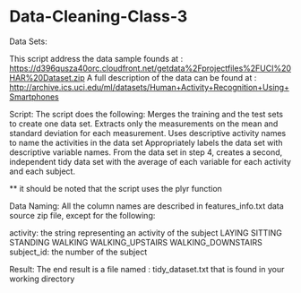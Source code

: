 # Data-Cleaning-Class-3

Data Sets:

This script address the data sample founds at : https://d396qusza40orc.cloudfront.net/getdata%2Fprojectfiles%2FUCI%20HAR%20Dataset.zip
A full description of the data can be found at : http://archive.ics.uci.edu/ml/datasets/Human+Activity+Recognition+Using+Smartphones

Script:
The script does the following:
Merges the training and the test sets to create one data set.
Extracts only the measurements on the mean and standard deviation for each measurement.
Uses descriptive activity names to name the activities in the data set
Appropriately labels the data set with descriptive variable names.
From the data set in step 4, creates a second, independent tidy data set with the average of each variable for each activity and each subject.

** it should be noted that the script uses the plyr function

Data Naming:
All the column names are described in features_info.txt data source zip file, except for the following:

activity: the string representing an activity of the subject
LAYING
SITTING
STANDING
WALKING
WALKING_UPSTAIRS
WALKING_DOWNSTAIRS
subject_id: the number of the subject


Result: The end result is a file named : tidy_dataset.txt that is found in your working directory
